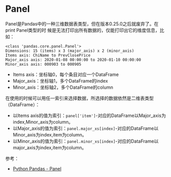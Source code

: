 # Panel

Panel是Pandas中的一种三维数据表类型，但在版本0.25.0之后就废弃了。在print Panel类型的时
候是无法打印出所有数据的，仅能打印出它的维度信息，比如：

```
<class 'pandas.core.panel.Panel'>
Dimensions: 15 (items) x 3 (major_axis) x 2 (minor_axis)
Items axis: ChiName to PrevClosePrice
Major_axis axis: 2020-01-08 00:00:00 to 2020-01-10 00:00:00
Minor_axis axis: 000903 to 000905
```

- Items axis：坐标轴0，每个条目对应一个DataFrame
- Major_axis：坐标轴1，多个DataFrame的index
- Minor_axis：坐标轴2，多个DataFrame的column

在使用的时候可以用任一索引来选择数据，所选择的数据依然是二维表类型（DataFrame）：

- 以Items axis的值为索引：`panel['item']`-对应的DataFrame以Major_axis为index,Minor_axis为column。
- 以Major_axis的值为索引：`panel.major_xs[index]`-对应的DataFrame以Minor_axis为index,item为column。
- 以Minor_axis的值为索引：`panel.minor_xs[index]`-对应的DataFrame以major_axis为index,item为column。

参考：

- [Python Pandas - Panel](https://www.tutorialspoint.com/python_pandas/python_pandas_panel.htm)
